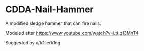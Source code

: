 # CDDA-Nail-Hammer
A modified sledge hammer that can fire nails.

Modeled after https://www.youtube.com/watch?v=Lti_zl3MnT4

Suggested by u/k1llerk1ng

